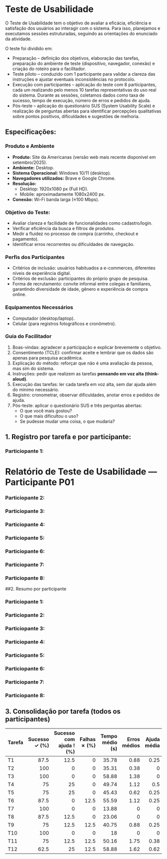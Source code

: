 # Teste de Usabilidade

O Teste de Usabilidade tem o objetivo de avaliar a eficácia, eficiência e satisfação dos usuários ao interagir com o sistema. Para isso, planejamos e executamos sessões estruturadas, seguindo as orientações do enunciado da atividade.

O teste foi dividido em:
- Preparação – definição dos objetivos, elaboração das tarefas, preparação do ambiente de teste (dispositivo, navegador, conexão) e criação do roteiro para o facilitador.
- Teste piloto – conduzido com 1 participante para validar a clareza das instruções e ajustar eventuais inconsistências no protocolo.
- Execução com participantes – aplicação do teste com 8 participantes, cada um realizando pelo menos 10 tarefas representativas do uso real do sistema. Durante as sessões, coletamos dados como taxa de sucesso, tempo de execução, número de erros e pedidos de ajuda.
- Pós-teste – aplicação do questionário SUS (System Usability Scale) e realização de perguntas abertas para identificar percepções qualitativas sobre pontos positivos, dificuldades e sugestões de melhoria.

## Especificações:
### Produto e Ambiente
- **Produto:** Site da Americanas (versão web mais recente disponível em setembro/2025).  
- **Ambiente:** Desktop.  
- **Sistema Operacional:** Windows 10/11 (desktop).  
- **Navegadores utilizados:** Brave e Google Chrome.  
- **Resolução:**  
  - Desktop: 1920x1080 px (Full HD).  
  - Mobile: aproximadamente 1080x2400 px.  
- **Conexão:** Wi-Fi banda larga (≈100 Mbps). 

### Objetivo do Teste:
- Avaliar clareza e facilidade de funcionalidades como cadastro/login.  
- Verificar eficiência da busca e filtros de produtos.  
- Medir a fluidez no processo de compra (carrinho, checkout e pagamento).  
- Identificar erros recorrentes ou dificuldades de navegação. 

### Perfis dos Participantes
- Critérios de inclusão: usuários habituados a e-commerces, diferentes níveis de experiência digital.  
- Critérios de exclusão: participantes do próprio grupo de pesquisa.  
- Forma de recrutamento: convite informal entre colegas e familiares, garantindo diversidade de idade, gênero e experiência de compra online.  


###  Equipamentos Necessários
- Computador (desktop/laptop).  
- Celular (para registros fotográficos e cronômetro). 

### Guia do Facilitador
1. Boas-vindas: agradecer a participação e explicar brevemente o objetivo.  
2. Consentimento (TCLE): confirmar aceite e lembrar que os dados são apenas para pesquisa acadêmica.  
3. Explicação do método: reforçar que não é uma avaliação da pessoa, mas sim do sistema.  
4. Instruções: pedir que realizem as tarefas **pensando em voz alta (think-aloud)**.  
5. Execução das tarefas: ler cada tarefa em voz alta, sem dar ajuda além do mínimo necessário.  
6. Registro: cronometrar, observar dificuldades, anotar erros e pedidos de ajuda.  
7. Pós-teste: aplicar o questionário SUS e três perguntas abertas:  
   - O que você mais gostou?  
   - O que mais dificultou o uso?  
   - Se pudesse mudar uma coisa, o que mudaria?

## 1. Registro por tarefa e por participante:
### Particiopante 1: 
# Relatório de Teste de Usabilidade — Participante P01

### Particiopante 2:

### Particiopante 3:

### Particiopante 4:

### Particiopante 5:

### Particiopante 6:

### Particiopante 7:

### Particiopante 8:

 ##2. Resumo por participante
 ### Particiopante 1: 

 ### Particiopante 2:
 
 ### Particiopante 3: 
 
 ### Particiopante 4: 
 
 ### Particiopante 5:

 ### Particiopante 6: 
 
 ### Particiopante 7:

 ### Particiopante 8:

 ## 3. Consolidação por tarefa (todos os participantes)
| Tarefa   |   Sucesso ✓ (%) |   Sucesso com ajuda ! (%) |   Falhas ✗ (%) |   Tempo médio (s) |   Erros médios |   Ajuda média |
|:---------|----------------:|--------------------------:|---------------:|------------------:|---------------:|--------------:|
| T1       |            87.5 |                      12.5 |            0   |             35.78 |           0.88 |          0.25 |
| T2       |           100   |                       0   |            0   |             35.31 |           0.38 |          0    |
| T3       |           100   |                       0   |            0   |             58.88 |           1.38 |          0    |
| T4       |            75   |                      25   |            0   |             49.74 |           1.12 |          0.5  |
| T5       |            75   |                      25   |            0   |             45.43 |           0.62 |          0.25 |
| T6       |            87.5 |                       0   |           12.5 |             55.59 |           1.12 |          0.25 |
| T7       |           100   |                       0   |            0   |             13.88 |           0    |          0    |
| T8       |            87.5 |                      12.5 |            0   |             23.06 |           0    |          0    |
| T9       |            75   |                      12.5 |           12.5 |             40.75 |           0.88 |          0.25 |
| T10      |           100   |                       0   |            0   |             18    |           0    |          0    |
| T11      |            75   |                      12.5 |           12.5 |             50.16 |           1.75 |          0.38 |
| T12      |            62.5 |                      25   |           12.5 |             58.88 |           1.62 |          0.62 |





 
